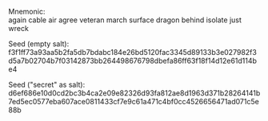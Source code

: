 Mnemonic: \
again cable air agree veteran march surface dragon behind isolate just wreck

Seed (empty salt): \
f3f1ff73a93aa5b2fa5db7bdabc184e26bd5120fac3345d89133b3e027982f3d5a7b02704b7f03142873bb264498676798dbefa86ff63f18f14d12e61d114be4

Seed ("secret" as salt): \
d6ef686e10d0cd2bc3b4ca2e09e82326d93fa812ae8d1963d371b28264141b7ed5ec0577eba607ace0811433cf7e9c61a471c4bf0cc4526656471ad071c5e88b

